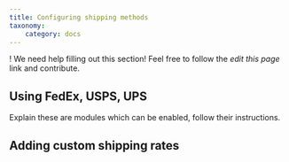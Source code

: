 ```yaml
---
title: Configuring shipping methods
taxonomy:
    category: docs
---
```


! We need help filling out this section! Feel free to follow the *edit this page* link and contribute.

## Using FedEx, USPS, UPS

Explain these are modules which can be enabled, follow their instructions.

## Adding custom shipping rates
